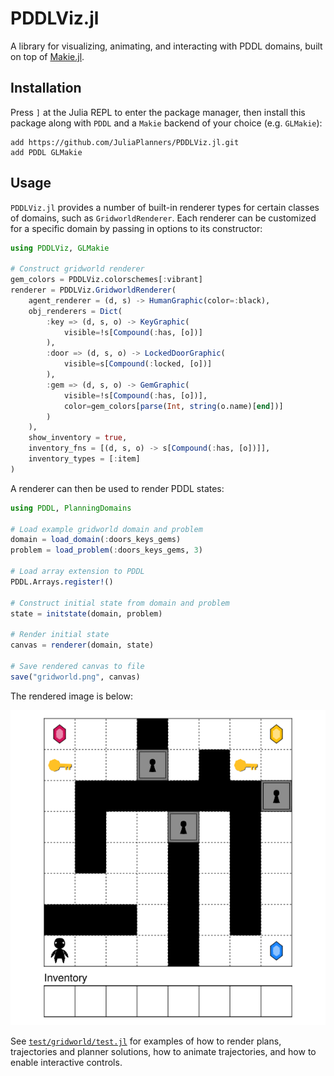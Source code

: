 # PDDLViz.jl

A library for visualizing, animating, and interacting with PDDL domains, built on top of [Makie.jl](https://github.com/MakieOrg/Makie.jl).

## Installation

Press `]` at the Julia REPL to enter the package manager, then install this package along with `PDDL` and a `Makie` backend of your choice (e.g. `GLMakie`):

```
add https://github.com/JuliaPlanners/PDDLViz.jl.git
add PDDL GLMakie
```

## Usage

`PDDLViz.jl` provides a number of built-in renderer types for certain classes of domains, such as `GridworldRenderer`. Each renderer can be customized for a specific domain by passing in options to its constructor:

```julia
using PDDLViz, GLMakie

# Construct gridworld renderer
gem_colors = PDDLViz.colorschemes[:vibrant]
renderer = PDDLViz.GridworldRenderer(
    agent_renderer = (d, s) -> HumanGraphic(color=:black),
    obj_renderers = Dict(
        :key => (d, s, o) -> KeyGraphic(
            visible=!s[Compound(:has, [o])]
        ),
        :door => (d, s, o) -> LockedDoorGraphic(
            visible=s[Compound(:locked, [o])]
        ),
        :gem => (d, s, o) -> GemGraphic(
            visible=!s[Compound(:has, [o])],
            color=gem_colors[parse(Int, string(o.name)[end])]
        )
    ),
    show_inventory = true,
    inventory_fns = [(d, s, o) -> s[Compound(:has, [o])]],
    inventory_types = [:item]
)
```

A renderer can then be used to render PDDL states:

```julia
using PDDL, PlanningDomains

# Load example gridworld domain and problem
domain = load_domain(:doors_keys_gems)
problem = load_problem(:doors_keys_gems, 3)

# Load array extension to PDDL
PDDL.Arrays.register!()

# Construct initial state from domain and problem
state = initstate(domain, problem)

# Render initial state
canvas = renderer(domain, state)

# Save rendered canvas to file
save("gridworld.png", canvas)
```

The rendered image is below:

![Example gridworld rendered by PDDLViz.jl](assets/gridworld.png)

See  [`test/gridworld/test.jl`](test/gridworld/test.jl) for examples of how to render plans, trajectories and planner solutions, how to animate trajectories, and how to enable interactive controls.
